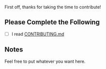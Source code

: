 First off, thanks for taking the time to contribute!

## Please Complete the Following

- [ ] I read [CONTRIBUTING.md](https://github.com/Cyclenerd/hello-world/blob/master/CONTRIBUTING.md)

## Notes

Feel free to put whatever you want here.

